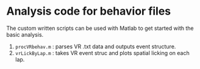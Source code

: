 # Analysis code for behavior files

The custom written scripts can be used with Matlab to get started with the basic analysis. 
1. `procVRbehav.m` : parses VR .txt data and outputs event structure.
2. `vrLickByLap.m` : takes VR event struc and plots spatial licking on each lap.
